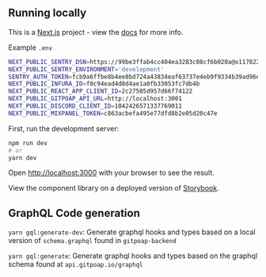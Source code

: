 
## Running locally
This is a [Next.js](https://nextjs.org/) project - view the [docs](https://nextjs.org/docs/getting-started) for more info.

Example `.env`

```bash
NEXT_PUBLIC_SENTRY_DSN=https://99be3ffab4cc404ea3283c08cf6b020a@o1178229.ingest.sentry.io/6289197
NEXT_PUBLIC_SENTRY_ENVIRONMENT='development'
SENTRY_AUTH_TOKEN=fcb9a6ffbe8b4ee8bd724a43834eaf63737e4eb9f9334b39ad96ead41cc5a906
NEXT_PUBLIC_INFURA_ID=f0c94ead4d8d4ae1a0fb33053fc7db4b
NEXT_PUBLIC_REACT_APP_CLIENT_ID=2c27505d957d66f74122
NEXT_PUBLIC_GITPOAP_API_URL=http://localhost:3001
NEXT_PUBLIC_DISCORD_CLIENT_ID=1042426571337769011
NEXT_PUBLIC_MIXPANEL_TOKEN=c863acbefa495e77dfd8b2e05d20c47e
```

First, run the development server:

```bash
npm run dev
# or
yarn dev
```

Open [http://localhost:3000](http://localhost:3000) with your browser to see the result.

View the component library on a deployed version of [Storybook](https://gitpoap-fe-storybook.vercel.app/?path=/story/button--primary0).

## GraphQL Code generation

`yarn gql:generate-dev`: Generate graphql hooks and types based on a local version of `schema.graphql` found in `gitpoap-backend`

`yarn gql:generate`: Generate graphql hooks and types based on the graphql schema found at `api.gitpoap.io/graphql`